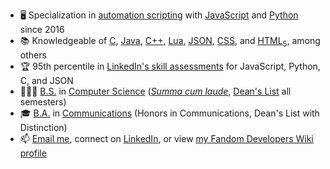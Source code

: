 * 🖥️ Specialization in [automation scripting](https://en.wikipedia.org/wiki/Scripting_language) with [JavaScript](https://en.wikipedia.org/wiki/JavaScript) and [Python](https://en.wikipedia.org/wiki/Python_(programming_language)) since 2016
* 📚 Knowledgeable of [C](https://en.wikipedia.org/wiki/C_(programming_language)), [Java](https://en.wikipedia.org/wiki/Java_(programming_language)), [C++](https://en.wikipedia.org/wiki/C%2B%2B), [Lua](https://en.wikipedia.org/wiki/Lua_(programming_language)), [JSON](https://en.wikipedia.org/wiki/JSON), [CSS](https://en.wikipedia.org/wiki/CSS), and [HTML<sub>5</sub>](https://en.wikipedia.org/wiki/HTML5), among others
* 🏆 95th percentile in [LinkedIn's skill assessments](https://www.linkedin.com/help/linkedin/answer/94427/linkedin-skill-assessments?lang=en) for JavaScript, Python, C, and JSON
* 👨🏻‍🎓 [B.S.](https://en.wikipedia.org/wiki/Bachelor_of_Science) in [Computer Science](https://en.wikipedia.org/wiki/Computer_science) ([*Summa cum laude*](https://en.wikipedia.org/wiki/Latin_honors#Distinctions), [Dean's List](https://en.wikipedia.org/wiki/Dean%27s_list) all semesters)
* 🎓 [B.A.](https://en.wikipedia.org/wiki/Bachelor_of_Arts) in [Communications](https://en.wikipedia.org/wiki/Communication_studies) (Honors in Communications, Dean's List with Distinction)
* 📫 [Email me](mailto:andrew@andreweissen.com), connect on [LinkedIn](https://linkedin.com/in/andreweissen), or view [my Fandom Developers Wiki profile](https://dev.fandom.com/eizen)
